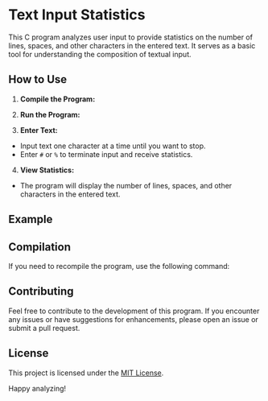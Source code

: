 # Text Input Statistics

This C program analyzes user input to provide statistics on the number of lines, spaces, and other characters in the entered text. It serves as a basic tool for understanding the composition of textual input.

## How to Use

1. **Compile the Program:**

2. **Run the Program:**

3. **Enter Text:**
- Input text one character at a time until you want to stop.
- Enter `#` or `%` to terminate input and receive statistics.

4. **View Statistics:**
- The program will display the number of lines, spaces, and other characters in the entered text.

## Example


## Compilation

If you need to recompile the program, use the following command:


## Contributing

Feel free to contribute to the development of this program. If you encounter any issues or have suggestions for enhancements, please open an issue or submit a pull request.

## License

This project is licensed under the [MIT License](LICENSE).

Happy analyzing!
